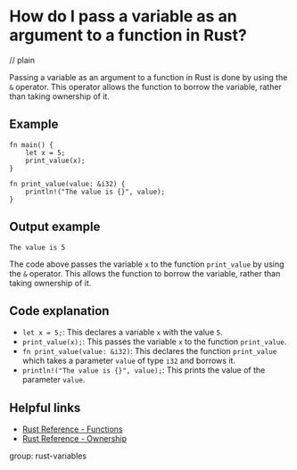# How do I pass a variable as an argument to a function in Rust?
// plain

Passing a variable as an argument to a function in Rust is done by using the `&` operator. This operator allows the function to borrow the variable, rather than taking ownership of it.

## Example

```
fn main() {
    let x = 5;
    print_value(x);
}

fn print_value(value: &i32) {
    println!("The value is {}", value);
}
```
## Output example

```
The value is 5
```

The code above passes the variable `x` to the function `print_value` by using the `&` operator. This allows the function to borrow the variable, rather than taking ownership of it.

## Code explanation

- `let x = 5;`: This declares a variable `x` with the value `5`.
- `print_value(x);`: This passes the variable `x` to the function `print_value`.
- `fn print_value(value: &i32)`: This declares the function `print_value` which takes a parameter `value` of type `i32` and borrows it.
- `println!("The value is {}", value);`: This prints the value of the parameter `value`.

## Helpful links
- [Rust Reference - Functions](https://doc.rust-lang.org/reference/functions.html)
- [Rust Reference - Ownership](https://doc.rust-lang.org/reference/ownership.html)

group: rust-variables